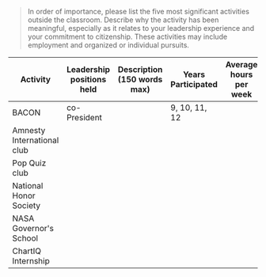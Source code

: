 > In order of importance, please list the five most significant activities outside the classroom.
  Describe why the activity has been meaningful, especially as it relates to your leadership experience and your commitment to citizenship.
  These activities may include employment and organized or individual pursuits.

| Activity	| Leadership positions held | Description (150 words max)	| Years Participated | Average hours per week | rank |
| ------------- | ------------------------- | --------------------------------- | ------------------ | ---------------------- | ---- |
| BACON         | co-President              |                                   | 9, 10, 11, 12      |                        |      |
| Amnesty International club
| Pop Quiz club
| National Honor Society
| NASA Governor's School
| ChartIQ Internship


